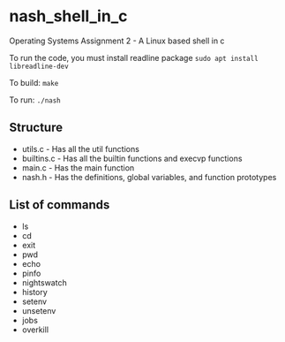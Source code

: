 # nash_shell_in_c
Operating Systems Assignment 2 - A Linux based shell in c

To run the code, you must install readline package
`sudo apt install libreadline-dev`

To build: `make`

To run: `./nash`

## Structure
- utils.c - Has all the util functions
- builtins.c - Has all the builtin functions and execvp functions
- main.c - Has the main function
- nash.h - Has the definitions, global variables, and function prototypes

## List of commands
- ls
- cd
- exit
- pwd
- echo
- pinfo
- nightswatch
- history
- setenv
- unsetenv
- jobs
- overkill
